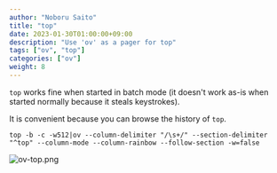 ```yaml
---
author: "Noboru Saito"
title: "top"
date: 2023-01-30T01:00:00+09:00
description: "Use 'ov' as a pager for top"
tags: ["ov", "top"]
categories: ["ov"]
weight: 8
---
```


`top` works fine when started in batch mode (it doesn't work as-is when started normally because it steals keystrokes).

It is convenient because you can browse the history of `top`.

```console
top -b -c -w512|ov --column-delimiter "/\s+/" --section-delimiter "^top" --column-mode --column-rainbow --follow-section -w=false
```

![ov-top.png](/ov/ov-top.gif)
